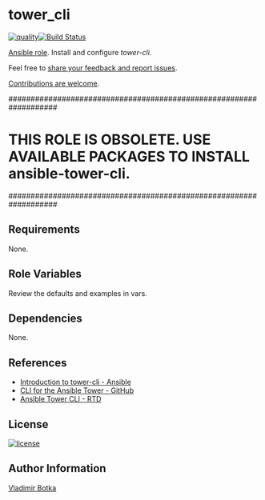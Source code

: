 # tower_cli

[![quality](https://img.shields.io/ansible/quality/27910)](https://galaxy.ansible.com/vbotka/config_light)[![Build Status](https://travis-ci.org/vbotka/ansible-tower-cli.svg?branch=master)](https://travis-ci.org/vbotka/ansible-tower-cli)

[Ansible role](https://galaxy.ansible.com/vbotka/tower_cli/). Install and configure *tower-cli*.

Feel free to [share your feedback and report issues](https://github.com/vbotka/ansible-tower-cli/issues).

[Contributions are welcome](https://github.com/firstcontributions/first-contributions).

  ###################################################################
  # THIS ROLE IS OBSOLETE. USE AVAILABLE PACKAGES TO INSTALL ansible-tower-cli.
  ###################################################################

## Requirements

None.


## Role Variables

Review the defaults and examples in vars.


## Dependencies

None.


## References

- [Introduction to tower-cli - Ansible](http://docs.ansible.com/ansible-tower/latest/html/towerapi/tower_cli.html#introduction-to-tower-cli)
- [CLI for the Ansible Tower - GitHub](https://github.com/ansible/tower-cli)
- [Ansible Tower CLI - RTD](http://tower-cli.readthedocs.io/en/latest/)


## License

[![license](https://img.shields.io/badge/license-BSD-red.svg)](https://www.freebsd.org/doc/en/articles/bsdl-gpl/article.html)


## Author Information

[Vladimir Botka](https://botka.info)
